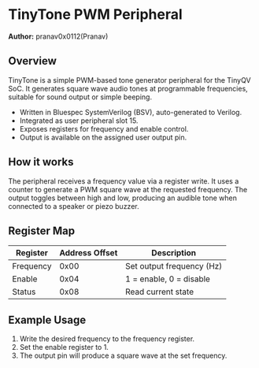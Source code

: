 # TinyTone PWM Peripheral

**Author:** pranav0x0112(Pranav)

## Overview

TinyTone is a simple PWM-based tone generator peripheral for the TinyQV SoC. It generates square wave audio tones at programmable frequencies, suitable for sound output or simple beeping.

- Written in Bluespec SystemVerilog (BSV), auto-generated to Verilog.
- Integrated as user peripheral slot 15.
- Exposes registers for frequency and enable control.
- Output is available on the assigned user output pin.

## How it works

The peripheral receives a frequency value via a register write. It uses a counter to generate a PWM square wave at the requested frequency. The output toggles between high and low, producing an audible tone when connected to a speaker or piezo buzzer.

## Register Map

| Register         | Address Offset | Description                |
|------------------|---------------|----------------------------|
| Frequency        | 0x00          | Set output frequency (Hz)  |
| Enable           | 0x04          | 1 = enable, 0 = disable    |
| Status           | 0x08          | Read current state         |

## Example Usage

1. Write the desired frequency to the frequency register.
2. Set the enable register to 1.
3. The output pin will produce a square wave at the set frequency.